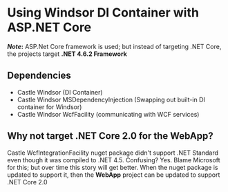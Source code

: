 # Using Windsor DI Container with ASP.NET Core

**_Note_:** ASP.Net Core framework is used; but instead of targeting .NET Core, the projects target **.NET 4.6.2 Framework**


## Dependencies
- Castle Windsor (DI Container)
- Castle Windsor MSDependencyInjection (Swapping out built-in DI container for Windsor)
- Castle Windsor WcfFacility (communicating with WCF services)


## Why not target .NET Core 2.0 for the WebApp?

Castle WcfIntegrationFacility nuget package didn't support .NET Standard even though it was compiled to .NET 4.5. Confusing?
Yes. Blame Microsoft for this; but over time this story will get better. When the nuget package is updated to support it, then the **WebApp** project can be updated to support .NET Core 2.0

